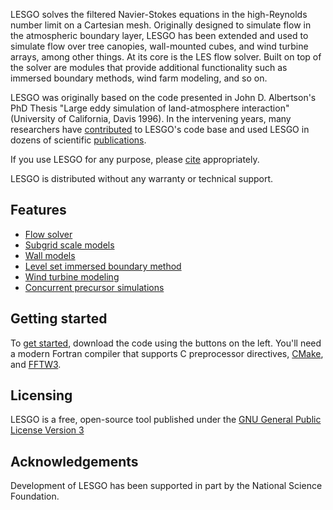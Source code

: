 LESGO solves the filtered Navier-Stokes equations in the high-Reynolds number
limit on a Cartesian mesh. Originally designed to simulate flow in the
atmospheric boundary layer, LESGO has been extended and used to simulate flow
over tree canopies, wall-mounted cubes, and wind turbine arrays, among other things.
At its core is the LES flow solver. Built on top of the solver are modules that provide
additional functionality such as immersed boundary methods, wind farm modeling, and so on.

LESGO was originally based on the code presented in John D. Albertson's PhD Thesis "Large
eddy simulation of land-atmosphere interaction" (University of California, Davis
1996). In the intervening years, many researchers have [contributed](contributors.html)
to LESGO's code base and used LESGO in dozens of scientific [publications](publications.html).

If you use LESGO for any purpose, please [cite](citing.html) appropriately.

LESGO is distributed without any warranty or technical support.

## Features
* [Flow solver](solver.html)
* [Subgrid scale models](subgrid.html)
* [Wall models](wall-model.html)
* [Level set immersed boundary method](levelset.html)
* [Wind turbine modeling](wind.html)
* [Concurrent precursor simulations](precursor.html)

## Getting started
To [get started](start.html), download the code using the buttons on the left.
You'll need a modern Fortran compiler that supports C preprocessor directives,
[CMake](https://cmake.org/), and [FFTW3](http://www.fftw.org/).

## Licensing
LESGO is a free, open-source tool published under the
[GNU General Public License Version 3](http://www.gnu.org/licenses/)

## Acknowledgements
Development of LESGO has been supported in part by the National Science Foundation.